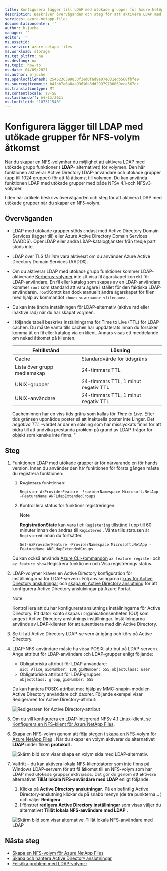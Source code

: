 ```yaml
---
title: Konfigurera lägger till LDAP med utökade grupper för Azure NetApp Files NFS-volym åtkomst | Microsoft Docs
description: Beskriver överväganden och steg för att aktivera LDAP med utökade grupper när du skapar en NFS-volym med hjälp av Azure NetApp Files.
services: azure-netapp-files
documentationcenter: ''
author: b-juche
manager: ''
editor: ''
ms.assetid: ''
ms.service: azure-netapp-files
ms.workload: storage
ms.tgt_pltfrm: na
ms.devlang: na
ms.topic: how-to
ms.date: 04/09/2021
ms.author: b-juche
ms.openlocfilehash: 2546236399853f3ed6fad9e07e031edb568fbfe9
ms.sourcegitcommit: b4fbb7a6a0aa93656e8dd29979786069eca567dc
ms.translationtype: MT
ms.contentlocale: sv-SE
ms.lasthandoff: 04/13/2021
ms.locfileid: "107311540"
---
```

# <a name="configure-adds-ldap-with-extended-groups-for-nfs-volume-access"></a>Konfigurera lägger till LDAP med utökade grupper för NFS-volym åtkomst

När du [skapar en NFS-volym](azure-netapp-files-create-volumes.md)har du möjlighet att aktivera LDAP med utökade grupp funktioner ( **LDAP-** alternativet) för volymen. Den här funktionen aktiverar Active Directory LDAP-användare och utökade grupper (upp till 1024 grupper) för att få åtkomst till volymen. Du kan använda funktionen LDAP med utökade grupper med både NFSv 4.1-och NFSv3-volymer. 

I den här artikeln beskrivs överväganden och steg för att aktivera LDAP med utökade grupper när du skapar en NFS-volym.  

## <a name="considerations"></a>Överväganden

* LDAP med utökade grupper stöds endast med Active Directory Domain Services (lägger till) eller Azure Active Directory Domain Services (AADDS). OpenLDAP eller andra LDAP-katalogtjänster från tredje part stöds inte. 

* LDAP över TLS får *inte* vara aktiverat om du använder Azure Active Directory Domain Services (AADDS).  

* Om du aktiverar LDAP med utökade grupp funktioner kommer LDAP-aktiverade [Kerberos-volymer](configure-kerberos-encryption.md) inte att visa fil ägarskapet korrekt för LDAP-användare. En fil eller katalog som skapas av en LDAP-användare kommer `root` som standard att vara ägare i stället för den faktiska LDAP-användaren. `root`Kontot kan dock manuellt ändra ägarskapet för filen med hjälp av kommandot `chown <username> <filename>` . 

* Du kan inte ändra inställningen för LDAP-alternativ (aktive rad eller inaktive rad) när du har skapat volymen.  

* I följande tabell beskrivs inställningarna för Time to Live (TTL) för LDAP-cachen. Du måste vänta tills cachen har uppdaterats innan du försöker komma åt en fil eller katalog via en klient. Annars visas ett meddelande om nekad åtkomst på klienten. 

    |     Feltillstånd    |     Lösning    |
    |-|-|
    | Cache |  Standardvärde för tidsgräns |
    | Lista över grupp medlemskap  | 24-timmars TTL  |
    | UNIX-grupper  | 24-timmars TTL, 1 minut negativ TTL  |
    | UNIX-användare  | 24-timmars TTL, 1 minut negativ TTL  |

    Cacheminnen har en viss tids gräns som kallas för *Time to Live*. Efter tids gränsen uppnådde poster så att inaktuella poster inte Linger. Det *negativa TTL* -värdet är där en sökning som har misslyckats finns för att bidra till att undvika prestanda problem på grund av LDAP-frågor för objekt som kanske inte finns. "        

## <a name="steps"></a>Steg

1. Funktionen LDAP med utökade grupper är för närvarande en för hands version. Innan du använder den här funktionen för första gången måste du registrera funktionen:  

    1. Registrera funktionen:   

        ```azurepowershell-interactive
        Register-AzProviderFeature -ProviderNamespace Microsoft.NetApp -FeatureName ANFLdapExtendedGroups
        ```

    2. Kontrol lera status för funktions registreringen: 

        > [!NOTE]
        > **RegistrationState** kan vara i ett `Registering` tillstånd i upp till 60 minuter innan den ändras till `Registered` . Vänta tills statusen är `Registered` innan du fortsätter.

        ```azurepowershell-interactive
        Get-AzProviderFeature -ProviderNamespace Microsoft.NetApp -FeatureName ANFLdapExtendedGroups
        ```
        
    Du kan också använda [Azure CLI-kommandon](/cli/azure/feature) `az feature register` och `az feature show` Registrera funktionen och Visa registrerings status. 

2. LDAP-volymer kräver en Active Directory konfiguration för inställningarna för LDAP-servern. Följ anvisningarna i [krav för Active Directory anslutningar](create-active-directory-connections.md#requirements-for-active-directory-connections) och [skapa en Active Directory anslutning](create-active-directory-connections.md#create-an-active-directory-connection) för att konfigurera Active Directory anslutningar på Azure Portal.  

    > [!NOTE]
    > Kontrol lera att du har konfigurerat anslutnings inställningarna för Active Directory. Ett dator konto skapas i organisationsenheten (OU) som anges i Active Directory anslutnings inställningar. Inställningarna används av LDAP-klienten för att autentisera med din Active Directory.

3. Se till att Active Directory LDAP-servern är igång och körs på Active Directory. 

4. LDAP-NFS-användare måste ha vissa POSIX-attribut på LDAP-servern. Ange attribut för LDAP-användare och LDAP-grupper enligt följande: 

    * Obligatoriska attribut för LDAP-användare:   
        `uid: Alice`, `uidNumber: 139`, `gidNumber: 555`, `objectClass: user`
    * Obligatoriska attribut för LDAP-grupper:   
        `objectClass: group`, `gidNumber: 555`

    Du kan hantera POSIX-attribut med hjälp av MMC-snapin-modulen Active Directory användare och datorer. Följande exempel visar Redigeraren för Active Directory-attribut:  

    ![Redigeraren för Active Directory-attribut](../media/azure-netapp-files/active-directory-attribute-editor.png) 

5. Om du vill konfigurera en LDAP-integrerad NFSv 4.1 Linux-klient, se [Konfigurera en NFS-klient för Azure NetApp Files](configure-nfs-clients.md).

6.  Skapa en NFS-volym genom att följa stegen i [skapa en NFS-volym för Azure NetApp Files](azure-netapp-files-create-volumes.md) . När du skapar en volym aktiverar du alternativet **LDAP** under fliken **protokoll** .   

    ![Skärm bild som visar skapa en volym sida med LDAP-alternativ.](../media/azure-netapp-files/create-nfs-ldap.png)  

7. Valfritt – du kan aktivera lokala NFS-klientdatorer som inte finns på Windows LDAP-servern för att få åtkomst till en NFS-volym som har LDAP med utökade grupper aktiverade. Det gör du genom att aktivera alternativet **Tillåt lokala NFS-användare med LDAP** enligt följande:
    1. Klicka på **Active Directory anslutningar**.  På en befintlig Active Directory-anslutning klickar du på snabb menyn (de tre punkterna `…` ) och väljer **Redigera**.  
    2. I fönstret **redigera Active Directory inställningar** som visas väljer du alternativet **Tillåt lokala NFS-användare med LDAP** .  

    ![Skärm bild som visar alternativet Tillåt lokala NFS-användare med LDAP](../media/azure-netapp-files/allow-local-nfs-users-with-ldap.png)  

## <a name="next-steps"></a>Nästa steg  

* [Skapa en NFS-volym för Azure NetApp Files](azure-netapp-files-create-volumes.md)
* [Skapa och hantera Active Directory anslutningar](create-active-directory-connections.md)
* [Felsöka problem med LDAP-volymer](troubleshoot-ldap-volumes.md)
